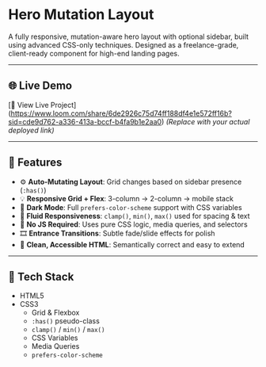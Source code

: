# Hero Mutation Layout 

A fully responsive, mutation-aware hero layout with optional sidebar, built using advanced CSS-only techniques. Designed as a freelance-grade, client-ready component for high-end landing pages.

---

## 🌐 Live Demo  
[🔗 View Live Project] (https://www.loom.com/share/6de2926c75d74ff188df4e1e572ff16b?sid=cde9d762-a336-413a-bccf-b4fa9b1e2aa0)
*(Replace with your actual deployed link)*

---

## 🎯 Features

- ⚙️ **Auto-Mutating Layout**: Grid changes based on sidebar presence (`:has()`)
- 💡 **Responsive Grid + Flex**: 3-column → 2-column → mobile stack
- 🎨 **Dark Mode**: Full `prefers-color-scheme` support with CSS variables
- 📱 **Fluid Responsiveness**: `clamp()`, `min()`, `max()` used for spacing & text
- 🧠 **No JS Required**: Uses pure CSS logic, media queries, and selectors
- 🎞️ **Entrance Transitions**: Subtle fade/slide effects for polish
- 🧼 **Clean, Accessible HTML**: Semantically correct and easy to extend

---

## 🧱 Tech Stack

- HTML5
- CSS3  
  - Grid & Flexbox  
  - `:has()` pseudo-class  
  - `clamp()` / `min()` / `max()`  
  - CSS Variables  
  - Media Queries  
  - `prefers-color-scheme`



